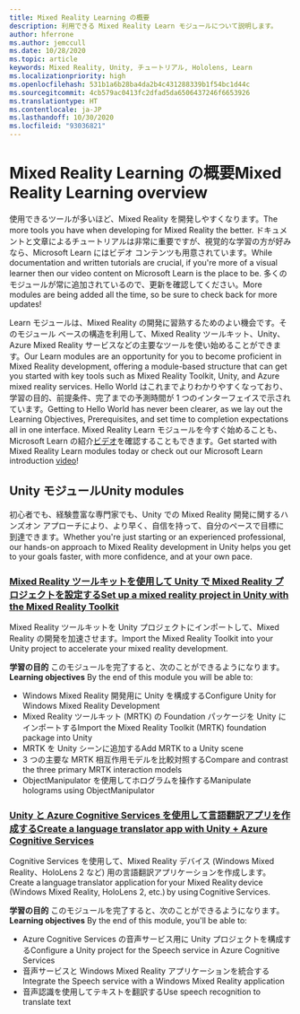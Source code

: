 ```yaml
---
title: Mixed Reality Learning の概要
description: 利用できる Mixed Reality Learn モジュールについて説明します。
author: hferrone
ms.author: jemccull
ms.date: 10/28/2020
ms.topic: article
keywords: Mixed Reality, Unity, チュートリアル, Hololens, Learn
ms.localizationpriority: high
ms.openlocfilehash: 531b1a6b28ba4da2b4c431288339b1f54bc1d44c
ms.sourcegitcommit: 4cb579ac0413fc2dfad5da6506437246f6653926
ms.translationtype: HT
ms.contentlocale: ja-JP
ms.lasthandoff: 10/30/2020
ms.locfileid: "93036821"
---
```

# <a name="mixed-reality-learning-overview"></a><span data-ttu-id="f0fbc-104">Mixed Reality Learning の概要</span><span class="sxs-lookup"><span data-stu-id="f0fbc-104">Mixed Reality Learning overview</span></span>

<span data-ttu-id="f0fbc-105">使用できるツールが多いほど、Mixed Reality を開発しやすくなります。</span><span class="sxs-lookup"><span data-stu-id="f0fbc-105">The more tools you have when developing for Mixed Reality the better.</span></span> <span data-ttu-id="f0fbc-106">ドキュメントと文章によるチュートリアルは非常に重要ですが、視覚的な学習の方が好みなら、Microsoft Learn にはビデオ コンテンツも用意されています。</span><span class="sxs-lookup"><span data-stu-id="f0fbc-106">While documentation and written tutorials are crucial, if you're more of a visual learner then our video content on Microsoft Learn is the place to be.</span></span> <span data-ttu-id="f0fbc-107">多くのモジュールが常に追加されているので、更新を確認してください。</span><span class="sxs-lookup"><span data-stu-id="f0fbc-107">More modules are being added all the time, so be sure to check back for more updates!</span></span>

<span data-ttu-id="f0fbc-108">Learn モジュールは、Mixed Reality の開発に習熟するためのよい機会です。そのモジュール ベースの構造を利用して、Mixed Reality ツールキット、Unity、Azure Mixed Reality サービスなどの主要なツールを使い始めることができます。</span><span class="sxs-lookup"><span data-stu-id="f0fbc-108">Our Learn modules are an opportunity for you to become proficient in Mixed Reality development, offering a module-based structure that can get you started with key tools such as Mixed Reality Toolkit, Unity, and Azure mixed reality services.</span></span> <span data-ttu-id="f0fbc-109">Hello World はこれまでよりわかりやすくなっており、学習の目的、前提条件、完了までの予測時間が 1 つのインターフェイスで示されています。</span><span class="sxs-lookup"><span data-stu-id="f0fbc-109">Getting to Hello World has never been clearer, as we lay out the Learning Objectives, Prerequisites, and set time to completion expectations all in one interface.</span></span> <span data-ttu-id="f0fbc-110">Mixed Reality Learn モジュールを今すぐ始めることも、Microsoft Learn の紹介[ビデオ](https://channel9.msdn.com/Blogs/One-Dev-Minute/What-is-Microsoft-Learn)を確認することもできます。</span><span class="sxs-lookup"><span data-stu-id="f0fbc-110">Get started with Mixed Reality Learn modules today or check out our Microsoft Learn introduction [video](https://channel9.msdn.com/Blogs/One-Dev-Minute/What-is-Microsoft-Learn)!</span></span>

## <a name="unity-modules"></a><span data-ttu-id="f0fbc-111">Unity モジュール</span><span class="sxs-lookup"><span data-stu-id="f0fbc-111">Unity modules</span></span>

<span data-ttu-id="f0fbc-112">初心者でも、経験豊富な専門家でも、Unity での Mixed Reality 開発に関するハンズオン アプローチにより、より早く、自信を持って、自分のペースで目標に到達できます。</span><span class="sxs-lookup"><span data-stu-id="f0fbc-112">Whether you're just starting or an experienced professional, our hands-on approach to Mixed Reality development in Unity helps you get to your goals faster, with more confidence, and at your own pace.</span></span>

### <a name="set-up-a-mixed-reality-project-in-unity-with-the-mixed-reality-toolkit"></a>[<span data-ttu-id="f0fbc-113">Mixed Reality ツールキットを使用して Unity で Mixed Reality プロジェクトを設定する</span><span class="sxs-lookup"><span data-stu-id="f0fbc-113">Set up a mixed reality project in Unity with the Mixed Reality Toolkit</span></span>](https://docs.microsoft.com/learn/modules/mixed-reality-toolkit-project-unity/)

<span data-ttu-id="f0fbc-114">Mixed Reality ツールキットを Unity プロジェクトにインポートして、Mixed Reality の開発を加速させます。</span><span class="sxs-lookup"><span data-stu-id="f0fbc-114">Import the Mixed Reality Toolkit into your Unity project to accelerate your mixed reality development.</span></span>

<span data-ttu-id="f0fbc-115">**学習の目的** このモジュールを完了すると、次のことができるようになります。</span><span class="sxs-lookup"><span data-stu-id="f0fbc-115">**Learning objectives** By the end of this module you will be able to:</span></span>

* <span data-ttu-id="f0fbc-116">Windows Mixed Reality 開発用に Unity を構成する</span><span class="sxs-lookup"><span data-stu-id="f0fbc-116">Configure Unity for Windows Mixed Reality Development</span></span>
* <span data-ttu-id="f0fbc-117">Mixed Reality ツールキット (MRTK) の Foundation パッケージを Unity にインポートする</span><span class="sxs-lookup"><span data-stu-id="f0fbc-117">Import the Mixed Reality Toolkit (MRTK) foundation package into Unity</span></span>
* <span data-ttu-id="f0fbc-118">MRTK を Unity シーンに追加する</span><span class="sxs-lookup"><span data-stu-id="f0fbc-118">Add MRTK to a Unity scene</span></span>
* <span data-ttu-id="f0fbc-119">3 つの主要な MRTK 相互作用モデルを比較対照する</span><span class="sxs-lookup"><span data-stu-id="f0fbc-119">Compare and contrast the three primary MRTK interaction models</span></span>
* <span data-ttu-id="f0fbc-120">ObjectManipulator を使用してホログラムを操作する</span><span class="sxs-lookup"><span data-stu-id="f0fbc-120">Manipulate holograms using ObjectManipulator</span></span>

### <a name="create-a-language-translator-app-with-unity--azure-cognitive-services"></a>[<span data-ttu-id="f0fbc-121">Unity と Azure Cognitive Services を使用して言語翻訳アプリを作成する</span><span class="sxs-lookup"><span data-stu-id="f0fbc-121">Create a language translator app with Unity + Azure Cognitive Services</span></span>](https://docs.microsoft.com/learn/modules/create-language-translator-mixed-reality-application-unity-azure-cognitive-services/)

<span data-ttu-id="f0fbc-122">Cognitive Services を使用して、Mixed Reality デバイス (Windows Mixed Reality、HoloLens 2 など) 用の言語翻訳アプリケーションを作成します。</span><span class="sxs-lookup"><span data-stu-id="f0fbc-122">Create a language translator application for your Mixed Reality device (Windows Mixed Reality, HoloLens 2, etc.) by using Cognitive Services.</span></span>

<span data-ttu-id="f0fbc-123">**学習の目的** このモジュールを完了すると、次のことができるようになります。</span><span class="sxs-lookup"><span data-stu-id="f0fbc-123">**Learning objectives** By the end of this module, you'll be able to:</span></span>

* <span data-ttu-id="f0fbc-124">Azure Cognitive Services の音声サービス用に Unity プロジェクトを構成する</span><span class="sxs-lookup"><span data-stu-id="f0fbc-124">Configure a Unity project for the Speech service in Azure Cognitive Services</span></span>
* <span data-ttu-id="f0fbc-125">音声サービスと Windows Mixed Reality アプリケーションを統合する</span><span class="sxs-lookup"><span data-stu-id="f0fbc-125">Integrate the Speech service with a Windows Mixed Reality application</span></span>
* <span data-ttu-id="f0fbc-126">音声認識を使用してテキストを翻訳する</span><span class="sxs-lookup"><span data-stu-id="f0fbc-126">Use speech recognition to translate text</span></span>